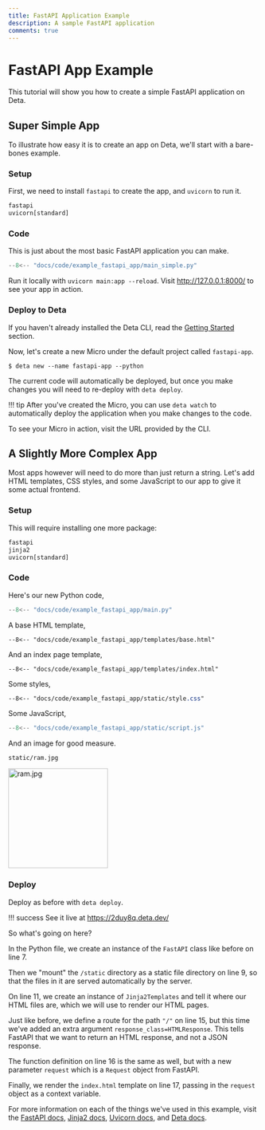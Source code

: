```yaml
---
title: FastAPI Application Example
description: A sample FastAPI application
comments: true
---
```


# FastAPI App Example
This tutorial will show you how to create a simple FastAPI application on Deta.

## Super Simple App
To illustrate how easy it is to create an app on Deta, we'll start with a bare-bones example.

### Setup
First, we need to install `fastapi` to create the app, and `uvicorn` to run it.
```txt title="requirements.txt"
fastapi
uvicorn[standard]
```

### Code
This is just about the most basic FastAPI application you can make.
```py title="main.py"
--8<-- "docs/code/example_fastapi_app/main_simple.py"
```

Run it locally with `uvicorn main:app --reload`. Visit http://127.0.0.1:8000/ to see your app in action.

### Deploy to Deta
If you haven't already installed the Deta CLI, read the [Getting Started](/getting-started) section.

Now, let's create a new Micro under the default project called `fastapi-app`.
```console
$ deta new --name fastapi-app --python
```

The current code will automatically be deployed, but once you make changes you will need to re-deploy with `deta deploy`.

!!! tip
    After you've created the Micro, you can use `deta watch`
    to automatically deploy the application when you make changes to the code.

To see your Micro in action, visit the URL provided by the CLI.

## A Slightly More Complex App
Most apps however will need to do more than just return a string.
Let's add HTML templates, CSS styles, and some JavaScript to our app to give it some actual frontend.

### Setup
This will require installing one more package:
```txt title="requirements.txt"
fastapi
jinja2
uvicorn[standard]
```

### Code
Here's our new Python code,
```py title="main.py"
--8<-- "docs/code/example_fastapi_app/main.py"
```

A base HTML template,
```html+jinja title="templates/base.html"
--8<-- "docs/code/example_fastapi_app/templates/base.html"
```

And an index page template,
```html+jinja title="templates/index.html"
--8<-- "docs/code/example_fastapi_app/templates/index.html"
```

Some styles,
```css title="static/style.css"
--8<-- "docs/code/example_fastapi_app/static/style.css"
```

Some JavaScript,
```js title="static/script.js"
--8<-- "docs/code/example_fastapi_app/static/script.js"
```

And an image for good measure.

`static/ram.jpg`

<img src="../../code/example_fastapi_app/static/ram.jpg" alt="ram.jpg" width="200" />

### Deploy
Deploy as before with `deta deploy`.

!!! success
    See it live at https://2duy8q.deta.dev/

So what's going on here?

In the Python file, we create an instance of the `FastAPI` class like before on line 7.

Then we "mount" the `/static` directory as a static file directory on line 9, so that the files in it are served automatically by the server.

On line 11, we create an instance of `Jinja2Templates` and tell it where our HTML files are, which we will use to render our HTML pages.

Just like before, we define a route for the path `"/"` on line 15, but this time we've added an extra argument `response_class=HTMLResponse`.
This tells FastAPI that we want to return an HTML response, and not a JSON response.

The function definition on line 16 is the same as well, but with a new parameter `request` which is a `Request` object from FastAPI.

Finally, we render the `index.html` template on line 17, passing in the `request` object as a context variable.

For more information on each of the things we've used in this example, visit the
[FastAPI docs](https://fastapi.tiangolo.com/),
[Jinja2 docs](https://jinja.palletsprojects.com),
[Uvicorn docs](https://www.uvicorn.org/),
and [Deta docs](https://docs.deta.sh).
